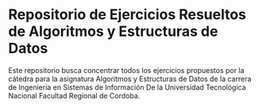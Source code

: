 # Repositorio de Ejercicios Resueltos de Algoritmos y Estructuras de Datos

Este repositorio busca concentrar todos los ejercicios propuestos por la cátedra para la asignatura Algoritmos y 
Estructuras de Datos de la carrera de Ingeniería en Sistemas de Información De la Universidad Tecnológica Nacional
Facultad Regional de Cordoba.